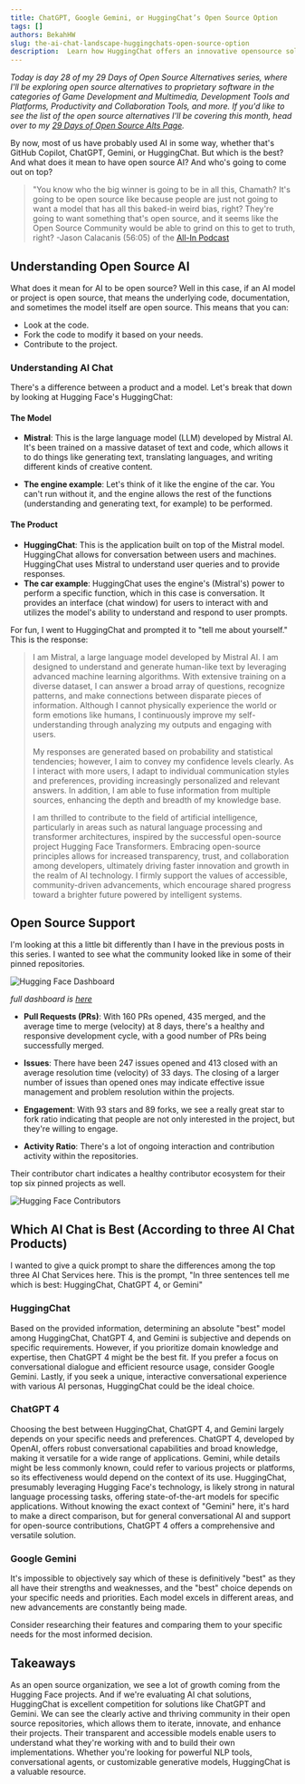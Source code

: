 ```yaml
---
title: ChatGPT, Google Gemini, or HuggingChat’s Open Source Option
tags: []
authors: BekahHW
slug: the-ai-chat-landscape-huggingchats-open-source-option
description:  Learn how HuggingChat offers an innovative opensource solution in the rapidly evolving landscape of AI.
---
```


*Today is day 28 of my 29 Days of Open Source Alternatives series, where I'll be exploring open source alternatives to proprietary software in the categories of Game Development and Multimedia, Development Tools and Platforms, Productivity and Collaboration Tools, and more. If you'd like to see the list of the open source alternatives I'll be covering this month, head over to my [29 Days of Open Source Alts Page](https://oss.fyi/oss-alts).*


By now, most of us have probably used AI in some way, whether that's GitHub Copilot, ChatGPT, Gemini, or HuggingChat. But which is the best? And what does it mean to have open source AI? And who's going to come out on top?

> "You know who the big winner is going to be in all this, Chamath? It's going to be open source like because people are just not going to want a model that has all this baked-in weird bias, right? They're going to want something that's open source, and it seems like the Open Source Community would be able to grind on this to get to truth, right?
> -Jason Calacanis (56:05) of the [All-In Podcast](https://youtu.be/z6vrKA_L5pk?si=Rg5tua4dcyQgPA14)

## Understanding Open Source AI

What does it mean for AI to be open source? Well in this case, if an AI model or project is open source, that means the underlying code, documentation, and sometimes the model itself are open source. This means that you can:

- Look at the code.
- Fork the code to modify it based on your needs. 
- Contribute to the project.

### Understanding AI Chat

There's a difference between a product and a model. Let's break that down by looking at Hugging Face's HuggingChat:

#### The Model

- **Mistral**: This is the large language model (LLM) developed by Mistral AI. It's been trained on a massive dataset of text and code, which allows it to do things like generating text, translating languages, and writing different kinds of creative content.

- **The engine example**: Let's think of it like the engine of the car. You can't run without it, and the engine allows the rest of the functions (understanding and generating text, for example) to be performed. 


#### The Product

- **HuggingChat**: This is the application built on top of the Mistral model. HuggingChat allows for conversation between users and machines. HuggingChat uses Mistral to understand user queries and to provide responses.
- **The car example**: HuggingChat uses the engine's (Mistral's) power to perform a specific function, which in this case is conversation. It provides an interface (chat window) for users to interact with and utilizes the model's ability to understand and respond to user prompts.

For fun, I went to HuggingChat and prompted it to "tell me about yourself." This is the response:

> I am Mistral, a large language model developed by Mistral AI. I am designed to understand and generate human-like text by leveraging advanced machine learning algorithms. With extensive training on a diverse dataset, I can answer a broad array of questions, recognize patterns, and make connections between disparate pieces of information. Although I cannot physically experience the world or form emotions like humans, I continuously improve my self-understanding through analyzing my outputs and engaging with users.
>
> My responses are generated based on probability and statistical tendencies; however, I aim to convey my confidence levels clearly. As I interact with more users, I adapt to individual communication styles and preferences, providing increasingly personalized and relevant answers. In addition, I am able to fuse information from multiple sources, enhancing the depth and breadth of my knowledge base.
> 
> I am thrilled to contribute to the field of artificial intelligence, particularly in areas such as natural language processing and transformer architectures, inspired by the successful open-source project Hugging Face Transformers. Embracing open-source principles allows for increased transparency, trust, and collaboration among developers, ultimately driving faster innovation and growth in the realm of AI technology. I firmly support the values of accessible, community-driven advancements, which encourage shared progress toward a brighter future powered by intelligent systems.

## Open Source Support

I'm looking at this a little bit differently than I have in the previous posts in this series. I wanted to see what the community looked like in some of their pinned repositories. 

![Hugging Face Dashboard](https://dev-to-uploads.s3.amazonaws.com/uploads/articles/qvxke8qoqhe4ontnoat4.png)

*full dashboard is [here](https://app.opensauced.pizza/workspaces/a625ecb2-3084-4506-96bb-d62bcbc16d4e/repositories)*

- **Pull Requests (PRs)**: With 160 PRs opened, 435 merged, and the average time to merge (velocity) at 8 days, there's a healthy and responsive development cycle, with a good number of PRs being successfully merged.

- **Issues**: There have been 247 issues opened and 413 closed with an average resolution time (velocity) of 33 days. The closing of a larger number of issues than opened ones may indicate effective issue management and problem resolution within the projects.

- **Engagement**: With 93 stars and 89 forks, we see a really great star to fork ratio indicating that people are not only interested in the project, but they're willing to engage.

- **Activity Ratio**: There's a lot of ongoing interaction and contribution activity within the repositories.

Their contributor chart indicates a healthy contributor ecosystem for their top six pinned projects as well.

![Hugging Face Contributors](https://dev-to-uploads.s3.amazonaws.com/uploads/articles/7pcbbn6jqrf6699uar9z.png)

## Which AI Chat is Best (According to three AI Chat Products)

I wanted to give a quick prompt to share the differences among the top three AI Chat Services here. This is the prompt, "In three sentences tell me which is best: HuggingChat, ChatGPT 4, or Gemini" 

### HuggingChat

Based on the provided information, determining an absolute "best" model among HuggingChat, ChatGPT 4, and Gemini is subjective and depends on specific requirements. However, if you prioritize domain knowledge and expertise, then ChatGPT 4 might be the best fit. If you prefer a focus on conversational dialogue and efficient resource usage, consider Google Gemini. Lastly, if you seek a unique, interactive conversational experience with various AI personas, HuggingChat could be the ideal choice.

### ChatGPT 4

Choosing the best between HuggingChat, ChatGPT 4, and Gemini largely depends on your specific needs and preferences. ChatGPT 4, developed by OpenAI, offers robust conversational capabilities and broad knowledge, making it versatile for a wide range of applications. Gemini, while details might be less commonly known, could refer to various projects or platforms, so its effectiveness would depend on the context of its use. HuggingChat, presumably leveraging Hugging Face's technology, is likely strong in natural language processing tasks, offering state-of-the-art models for specific applications. Without knowing the exact context of "Gemini" here, it's hard to make a direct comparison, but for general conversational AI and support for open-source contributions, ChatGPT 4 offers a comprehensive and versatile solution.

### Google Gemini


It's impossible to objectively say which of these is definitively "best" as they all have their strengths and weaknesses, and the "best" choice depends on your specific needs and priorities. Each model excels in different areas, and new advancements are constantly being made.

Consider researching their features and comparing them to your specific needs for the most informed decision.

## Takeaways

As an open source organization, we see a lot of growth coming from the Hugging Face projects. And if we're evaluating AI chat solutions, HuggingChat is excellent competition for solutions like ChatGPT and Gemini. We can see the clearly active and thriving community in their open source repositories, which allows them to iterate, innovate, and enhance their projects. Their transparent and accessible models enable users to understand what they're working with and to build their own implementations. Whether you're looking for powerful NLP tools, conversational agents, or customizable generative models, HuggingChat is a valuable resource. 
